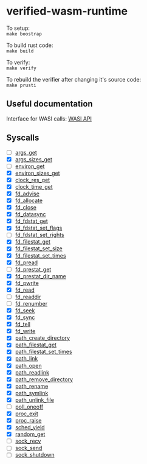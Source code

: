 # verified-wasm-runtime
To setup:  
`make boostrap`

To build rust code:  
`make build`

To verify:  
`make verify`

To rebuild the verifier after changing it's source code:  
`make prusti`



## Useful documentation
Interface for WASI calls: [WASI API](https://github.com/WebAssembly/WASI/blob/main/phases/snapshot/docs.md)  

## Syscalls

- [ ] [args_get](https://github.com/WebAssembly/WASI/blob/main/phases/snapshot/docs.md#-args_getargv-pointerpointeru8-argv_buf-pointeru8---result-errno)
- [x] [args_sizes_get](https://github.com/WebAssembly/WASI/blob/main/phases/snapshot/docs.md#-args_sizes_get---resultsize-size-errno)
- [ ] [environ_get](https://github.com/WebAssembly/WASI/blob/main/phases/snapshot/docs.md#-environ_getenviron-pointerpointeru8-environ_buf-pointeru8---result-errno)
- [x] [environ_sizes_get](https://github.com/WebAssembly/WASI/blob/main/phases/snapshot/docs.md#-environ_sizes_get---resultsize-size-errno)
- [x] [clock_res_get](https://github.com/WebAssembly/WASI/blob/main/phases/snapshot/docs.md#-clock_res_getid-clockid---resulttimestamp-errno)
- [x] [clock_time_get](https://github.com/WebAssembly/WASI/blob/main/phases/snapshot/docs.md#-clock_time_getid-clockid-precision-timestamp---resulttimestamp-errno)
- [x] [fd_advise](https://github.com/WebAssembly/WASI/blob/main/phases/snapshot/docs.md#-fd_advisefd-fd-offset-filesize-len-filesize-advice-advice---result-errno)
- [x] [fd_allocate](https://github.com/WebAssembly/WASI/blob/main/phases/snapshot/docs.md#-fd_allocatefd-fd-offset-filesize-len-filesize---result-errno)
- [x] [fd_close](https://github.com/WebAssembly/WASI/blob/main/phases/snapshot/docs.md#-fd_closefd-fd---result-errno)
- [x] [fd_datasync](https://github.com/WebAssembly/WASI/blob/main/phases/snapshot/docs.md#-fd_datasyncfd-fd---result-errno)
- [x] [fd_fdstat_get](https://github.com/WebAssembly/WASI/blob/main/phases/snapshot/docs.md#-fd_fdstat_getfd-fd---resultfdstat-errno)
- [x] [fd_fdstat_set_flags](https://github.com/WebAssembly/WASI/blob/main/phases/snapshot/docs.md#-fd_fdstat_set_flagsfd-fd-flags-fdflags---result-errno)
- [ ] [fd_fdstat_set_rights](https://github.com/WebAssembly/WASI/blob/main/phases/snapshot/docs.md#-fd_fdstat_set_rightsfd-fd-fs_rights_base-rights-fs_rights_inheriting-rights---result-errno)
- [x] [fd_filestat_get](https://github.com/WebAssembly/WASI/blob/main/phases/snapshot/docs.md#-fd_filestat_getfd-fd---resultfilestat-errno)
- [x] [fd_filestat_set_size](https://github.com/WebAssembly/WASI/blob/main/phases/snapshot/docs.md#-fd_filestat_set_sizefd-fd-size-filesize---result-errno)
- [x] [fd_filestat_set_times](https://github.com/WebAssembly/WASI/blob/main/phases/snapshot/docs.md#-fd_filestat_set_timesfd-fd-atim-timestamp-mtim-timestamp-fst_flags-fstflags---result-errno)
- [x] [fd_pread](https://github.com/WebAssembly/WASI/blob/main/phases/snapshot/docs.md#-fd_preadfd-fd-iovs-iovec_array-offset-filesize---resultsize-errno)
- [ ] [fd_prestat_get](https://github.com/WebAssembly/WASI/blob/main/phases/snapshot/docs.md#-fd_prestat_getfd-fd---resultprestat-errno)
- [x] [fd_prestat_dir_name](https://github.com/WebAssembly/WASI/blob/main/phases/snapshot/docs.md#-fd_prestat_dir_namefd-fd-path-pointeru8-path_len-size---result-errno)
- [x] [fd_pwrite](https://github.com/WebAssembly/WASI/blob/main/phases/snapshot/docs.md#-fd_pwritefd-fd-iovs-ciovec_array-offset-filesize---resultsize-errno)
- [x] [fd_read](https://github.com/WebAssembly/WASI/blob/main/phases/snapshot/docs.md#-fd_readfd-fd-iovs-iovec_array---resultsize-errno)
- [ ] [fd_readdir](https://github.com/WebAssembly/WASI/blob/main/phases/snapshot/docs.md#-fd_readdirfd-fd-buf-pointeru8-buf_len-size-cookie-dircookie---resultsize-errno)
- [ ] [fd_renumber](https://github.com/WebAssembly/WASI/blob/main/phases/snapshot/docs.md#-fd_renumberfd-fd-to-fd---result-errno)
- [x] [fd_seek](https://github.com/WebAssembly/WASI/blob/main/phases/snapshot/docs.md#-fd_seekfd-fd-offset-filedelta-whence-whence---resultfilesize-errno)
- [x] [fd_sync](https://github.com/WebAssembly/WASI/blob/main/phases/snapshot/docs.md#-fd_syncfd-fd---result-errno)
- [x] [fd_tell](https://github.com/WebAssembly/WASI/blob/main/phases/snapshot/docs.md#-fd_tellfd-fd---resultfilesize-errno)
- [x] [fd_write](https://github.com/WebAssembly/WASI/blob/main/phases/snapshot/docs.md#-fd_writefd-fd-iovs-ciovec_array---resultsize-errno)
- [x] [path_create_directory](https://github.com/WebAssembly/WASI/blob/main/phases/snapshot/docs.md#-path_create_directoryfd-fd-path-string---result-errno)
- [x] [path_filestat_get](https://github.com/WebAssembly/WASI/blob/main/phases/snapshot/docs.md#-path_filestat_getfd-fd-flags-lookupflags-path-string---resultfilestat-errno)
- [x] [path_filestat_set_times](https://github.com/WebAssembly/WASI/blob/main/phases/snapshot/docs.md#-path_filestat_set_timesfd-fd-flags-lookupflags-path-string-atim-timestamp-mtim-timestamp-fst_flags-fstflags---result-errno)
- [x] [path_link](https://github.com/WebAssembly/WASI/blob/main/phases/snapshot/docs.md#-path_linkold_fd-fd-old_flags-lookupflags-old_path-string-new_fd-fd-new_path-string---result-errno)
- [x] [path_open](https://github.com/WebAssembly/WASI/blob/main/phases/snapshot/docs.md#-path_openfd-fd-dirflags-lookupflags-path-string-oflags-oflags-fs_rights_base-rights-fs_rights_inheriting-rights-fdflags-fdflags---resultfd-errno)
- [x] [path_readlink](https://github.com/WebAssembly/WASI/blob/main/phases/snapshot/docs.md#-path_readlinkfd-fd-path-string-buf-pointeru8-buf_len-size---resultsize-errno)
- [x] [path_remove_directory](https://github.com/WebAssembly/WASI/blob/main/phases/snapshot/docs.md#-path_remove_directoryfd-fd-path-string---result-errno)
- [x] [path_rename](https://github.com/WebAssembly/WASI/blob/main/phases/snapshot/docs.md#-path_renamefd-fd-old_path-string-new_fd-fd-new_path-string---result-errno)
- [x] [path_symlink](https://github.com/WebAssembly/WASI/blob/main/phases/snapshot/docs.md#-path_symlinkold_path-string-fd-fd-new_path-string---result-errno)
- [x] [path_unlink_file](https://github.com/WebAssembly/WASI/blob/main/phases/snapshot/docs.md#-path_unlink_filefd-fd-path-string---result-errno)
- [ ] [poll_oneoff](https://github.com/WebAssembly/WASI/blob/main/phases/snapshot/docs.md#-poll_oneoffin-constpointersubscription-out-pointerevent-nsubscriptions-size---resultsize-errno)
- [x] [proc_exit](https://github.com/WebAssembly/WASI/blob/main/phases/snapshot/docs.md#-proc_exitrval-exitcode)
- [x] [proc_raise](https://github.com/WebAssembly/WASI/blob/main/phases/snapshot/docs.md#-proc_raisesig-signal---result-errno)
- [x] [sched_yield](https://github.com/WebAssembly/WASI/blob/main/phases/snapshot/docs.md#-sched_yield---result-errno)
- [x] [random_get](https://github.com/WebAssembly/WASI/blob/main/phases/snapshot/docs.md#-random_getbuf-pointeru8-buf_len-size---result-errno)
- [ ] [sock_recv](https://github.com/WebAssembly/WASI/blob/main/phases/snapshot/docs.md#-sock_recvfd-fd-ri_data-iovec_array-ri_flags-riflags---resultsize-roflags-errno)
- [ ] [sock_send](https://github.com/WebAssembly/WASI/blob/main/phases/snapshot/docs.md#-sock_sendfd-fd-si_data-ciovec_array-si_flags-siflags---resultsize-errno)
- [ ] [sock_shutdown](https://github.com/WebAssembly/WASI/blob/main/phases/snapshot/docs.md#-sock_shutdownfd-fd-how-sdflags---result-errno)

